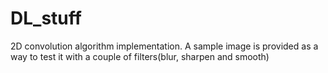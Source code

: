 # DL_stuff
2D convolution algorithm implementation.
A sample image is provided as a way to test it with a couple of filters(blur, sharpen and smooth)
